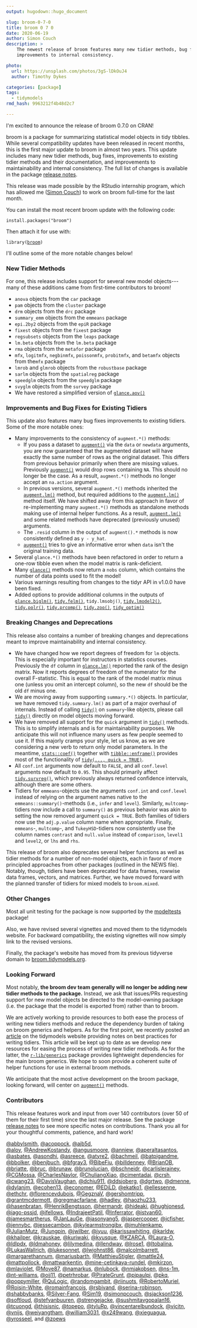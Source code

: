 ```yaml
---
output: hugodown::hugo_document

slug: broom-0-7-0
title: broom 0 7 0
date: 2020-06-19
author: Simon Couch
description: >
    The newest release of broom features many new tidier methods, bug fixes, and
    improvements to internal consistency.

photo:
  url: https://unsplash.com/photos/3gS-lDkOuJ4
  author: Timothy Dykes

categories: [package] 
tags:
  - tidymodels
rmd_hash: 9963212f4b48d2c7

---
```


I'm excited to announce the release of broom 0.7.0 on CRAN!

broom is a package for summarizing statistical model objects in tidy tibbles. While several compatibility updates have been released in recent months, this is the first major update to broom in almost two years. This update includes many new tidier methods, bug fixes, improvements to existing tidier methods and their documentation, and improvements to maintainability and internal consistency. The full list of changes is available in the package [release notes](https://broom.tidymodels.org/news/index.html).

This release was made possible by the RStudio internship program, which has allowed me ([Simon Couch](https://github.com/simonpcouch)) to work on broom full-time for the last month.

You can install the most recent broom update with the following code:

<div class="highlight">

<pre class='chroma'><code class='language-r' data-lang='r'><span class='nf'>install.packages</span>(<span class='s'>"broom"</span>)</code></pre>

</div>

Then attach it for use with:

<div class="highlight">

<pre class='chroma'><code class='language-r' data-lang='r'><span class='nf'>library</span>(<span class='k'><a href='https://broom.tidymodels.org/reference'>broom</a></span>)</code></pre>

</div>

I'll outline some of the more notable changes below!

### New Tidier Methods

For one, this release includes support for several new model objects---many of these additions came from first-time contributors to broom!

-   `anova` objects from the `car` package
-   `pam` objects from the `cluster` package
-   `drm` objects from the `drc` package
-   `summary_emm` objects from the `emmeans` package
-   `epi.2by2` objects from the `epiR` package
-   `fixest` objects from the `fixest` package
-   `regsubsets` objects from the `leaps` package
-   `lm.beta` objects from the `lm.beta` package
-   `rma` objects from the `metafor` package
-   `mfx`, `logitmfx`, `negbinmfx`, `poissonmfx`, `probitmfx`, and `betamfx` objects from the`mfx` package
-   `lmrob` and `glmrob` objects from the `robustbase` package
-   `sarlm` objects from the `spatialreg` package
-   `speedglm` objects from the `speedglm` package
-   `svyglm` objects from the `survey` package
-   We have restored a simplified version of [`glance.aov()`](https://broom.tidymodels.org/reference/glance.aov.html)

### Improvements and Bug Fixes for Existing Tidiers

This update also features many bug fixes improvements to existing tidiers. Some of the more notable ones:

-   Many improvements to the consistency of `augment.*()` methods:
    -   If you pass a dataset to [`augment()`](https://rdrr.io/pkg/generics/man/augment.html) via the `data` or `newdata` arguments, you are now guaranteed that the augmented dataset will have exactly the same number of rows as the original dataset. This differs from previous behavior primarily when there are missing values. Previously [`augment()`](https://rdrr.io/pkg/generics/man/augment.html) would drop rows containing `NA`. This should no longer be the case. As a result, `augment.*()` methods no longer accept an `na.action` argument.
    -   In previous versions, several `augment.*()` methods inherited the [`augment.lm()`](https://broom.tidymodels.org/reference/augment.lm.html) method, but required additions to the [`augment.lm()`](https://broom.tidymodels.org/reference/augment.lm.html) method itself. We have shifted away from this approach in favor of re-implementing many `augment.*()` methods as standalone methods making use of internal helper functions. As a result, [`augment.lm()`](https://broom.tidymodels.org/reference/augment.lm.html) and some related methods have deprecated (previously unused) arguments.
    -   The `.resid` column in the output of `augment().*` methods is now consistently defined as `y - y_hat`.
    -   [`augment()`](https://rdrr.io/pkg/generics/man/augment.html) tries to give an informative error when `data` isn't the original training data.
-   Several `glance.*()` methods have been refactored in order to return a one-row tibble even when the model matrix is rank-deficient.
-   Many [`glance()`](https://rdrr.io/pkg/generics/man/glance.html) methods now return a `nobs` column, which contains the number of data points used to fit the model!
-   Various warnings resulting from changes to the tidyr API in v1.0.0 have been fixed.
-   Added options to provide additional columns in the outputs of [`glance.biglm()`](https://broom.tidymodels.org/reference/glance.biglm.html), [`tidy.felm()`](https://broom.tidymodels.org/reference/tidy.felm.html), `tidy.lmsobj()`, [`tidy.lmodel2()`](https://broom.tidymodels.org/reference/tidy.lmodel2.html), [`tidy.polr()`](https://broom.tidymodels.org/reference/tidy.polr.html), [`tidy.prcomp()`](https://broom.tidymodels.org/reference/tidy.prcomp.html), [`tidy.zoo()`](https://broom.tidymodels.org/reference/tidy.zoo.html), [`tidy_optim()`](https://broom.tidymodels.org/reference/tidy_optim.html)

### Breaking Changes and Deprecations

This release also contains a number of breaking changes and deprecations meant to improve maintainability and internal consistency.

-   We have changed how we report degrees of freedom for `lm` objects. This is especially important for instructors in statistics courses. Previously the `df` column in [`glance.lm()`](https://broom.tidymodels.org/reference/glance.lm.html) reported the rank of the design matrix. Now it reports degrees of freedom of the numerator for the overall F-statistic. This is equal to the rank of the model matrix minus one (unless you omit an intercept column), so the new `df` should be the old `df` minus one.
-   We are moving away from supporting `summary.*()` objects. In particular, we have removed `tidy.summary.lm()` as part of a major overhaul of internals. Instead of calling [`tidy()`](https://rdrr.io/pkg/generics/man/tidy.html) on `summary`-like objects, please call [`tidy()`](https://rdrr.io/pkg/generics/man/tidy.html) directly on model objects moving forward.
-   We have removed all support for the `quick` argument in [`tidy()`](https://rdrr.io/pkg/generics/man/tidy.html) methods. This is to simplify internals and is for maintainability purposes. We anticipate this will not influence many users as few people seemed to use it. If this majorly cramps your style, let us know, as we are considering a new verb to return only model parameters. In the meantime, [`stats::coef()`](https://rdrr.io/r/stats/coef.html) together with [`tibble::enframe()`](https://tibble.tidyverse.org/reference/enframe.html) provides most of the functionality of [`tidy(..., quick = TRUE)`](https://rdrr.io/pkg/generics/man/tidy.html).
-   All `conf.int` arguments now default to `FALSE`, and all `conf.level` arguments now default to `0.95`. This should primarily affect [`tidy.survreg()`](https://broom.tidymodels.org/reference/tidy.survreg.html), which previously always returned confidence intervals, although there are some others.
-   Tidiers for `emmeans`-objects use the arguments `conf.int` and `conf.level` instead of relying on the argument names native to the `emmeans::summary()`-methods (i.e., `infer` and `level`). Similarly, `multcomp`-tidiers now include a call to `summary()` as previous behavior was akin to setting the now removed argument `quick = TRUE`. Both families of tidiers now use the `adj.p.value` column name when appropriate. Finally, `emmeans`-, `multcomp`-, and `TukeyHSD`-tidiers now consistently use the column names `contrast` and `null.value` instead of `comparison`, `level1` and `level2`, or `lhs` and `rhs`.

This release of broom also deprecates several helper functions as well as tidier methods for a number of non-model objects, each in favor of more principled approaches from other packages (outlined in the NEWS file). Notably, though, tidiers have been deprecated for data frames, rowwise data frames, vectors, and matrices. Further, we have moved forward with the planned transfer of tidiers for mixed models to `broom.mixed`.

### Other Changes

Most all unit testing for the package is now supported by the [modeltests](https://github.com/alexpghayes/modeltests) package!

Also, we have revised several vignettes and moved them to the tidymodels website. For backward compatibility, the existing vignettes will now simply link to the revised versions.

Finally, the package's website has moved from its previous tidyverse domain to [broom.tidymodels.org](https://broom.tidymodels.org/).

### Looking Forward

Most notably, **the broom dev team generally will no longer be adding new tidier methods to the package.** Instead, we ask that issues/PRs requesting support for new model objects be directed to the model-owning package (i.e. the package that the model is exported from) rather than to broom.

We are actively working to provide resources to both ease the process of writing new tidiers methods and reduce the dependency burden of taking on broom generics and helpers. As for the first point, we recently posted an [article](https://www.tidymodels.org/learn/develop/broom/) on the tidymodels website providing notes on best practices for writing tidiers. This article will be kept up to date as we develop new resources for easing the process of writing new tidier methods. As for the latter, the [`r-lib/generics`](https://github.com/r-lib/generics) package provides lightweight dependencies for the main broom generics. We hope to soon provide a coherent suite of helper functions for use in external broom methods.

We anticipate that the most active development on the broom package, looking forward, will center on [`augment()`](https://rdrr.io/pkg/generics/man/augment.html) methods.

### Contributors

This release features work and input from over 140 contributors (over 50 of them for their first time) since the last major release. See the package [release notes](https://broom.tidymodels.org/news/index.html) to see more specific notes on contributions. Thank you all for your thoughtful comments, patience, and hard work!

[@abbylsmith](https://github.com/abbylsmith), [@acoppock](https://github.com/acoppock), [@ajb5d](https://github.com/ajb5d),  
[@aloy](https://github.com/aloy), [@AndrewKostandy](https://github.com/AndrewKostandy), [@angusmoore](https://github.com/angusmoore), [@anniew](https://github.com/anniew), [@aperaltasantos](https://github.com/aperaltasantos), [@asbates](https://github.com/asbates), [@asondhi](https://github.com/asondhi), [@asreece](https://github.com/asreece), [@atyre2](https://github.com/atyre2), [@bachmeil](https://github.com/bachmeil), [@batpigandme](https://github.com/batpigandme), [@bbolker](https://github.com/bbolker), [@benjbuch](https://github.com/benjbuch), [@bfgray3](https://github.com/bfgray3), [@BibeFiu](https://github.com/BibeFiu), [@billdenney](https://github.com/billdenney), [@BrianOB](https://github.com/BrianOB), [@briatte](https://github.com/briatte), [@bruc](https://github.com/bruc), [@brunaw](https://github.com/brunaw), [@brunolucian](https://github.com/brunolucian), [@bschneidr](https://github.com/bschneidr), [@carlislerainey](https://github.com/carlislerainey), [@CGMossa](https://github.com/CGMossa), [@CharlesNaylor](https://github.com/CharlesNaylor), [@ChuliangXiao](https://github.com/ChuliangXiao), [@cimentadaj](https://github.com/cimentadaj), [@crsh](https://github.com/crsh), [@cwang23](https://github.com/cwang23), [@DavisVaughan](https://github.com/DavisVaughan), [@dchiu911](https://github.com/dchiu911), [@ddsjoberg](https://github.com/ddsjoberg), [@dgrtwo](https://github.com/dgrtwo), [@dmenne](https://github.com/dmenne), [@dylanjm](https://github.com/dylanjm), [@ecohen13](https://github.com/ecohen13), [@economer](https://github.com/economer), [@EDiLD](https://github.com/EDiLD), [@ekatko1](https://github.com/ekatko1), [@ellessenne](https://github.com/ellessenne), [@ethchr](https://github.com/ethchr), [@florencevdubois](https://github.com/florencevdubois), [@GegznaV](https://github.com/GegznaV), [@gershomtripp](https://github.com/gershomtripp), [@grantmcdermott](https://github.com/grantmcdermott), [@gregmacfarlane](https://github.com/gregmacfarlane), [@hadley](https://github.com/hadley), [@haozhu233](https://github.com/haozhu233), [@hasenbratan](https://github.com/hasenbratan), [@HenrikBengtsson](https://github.com/HenrikBengtsson), [@hermandr](https://github.com/hermandr), [@hideaki](https://github.com/hideaki), [@hughjonesd](https://github.com/hughjonesd), [@iago-pssjd](https://github.com/iago-pssjd), [@ifellows](https://github.com/ifellows), [@IndrajeetPatil](https://github.com/IndrajeetPatil), [@Inferrator](https://github.com/Inferrator), [@istvan60](https://github.com/istvan60), [@jamesmartherus](https://github.com/jamesmartherus), [@JanLauGe](https://github.com/JanLauGe), [@jasonyang5](https://github.com/jasonyang5), [@jaspercooper](https://github.com/jaspercooper), [@jcfisher](https://github.com/jcfisher), [@jennybc](https://github.com/jennybc), [@jessecambon](https://github.com/jessecambon), [@jkylearmstrongibx](https://github.com/jkylearmstrongibx), [@jmuhlenkamp](https://github.com/jmuhlenkamp), [@JulianMutz](https://github.com/JulianMutz), [@Jungpin](https://github.com/Jungpin), [@jwilber](https://github.com/jwilber), [@jyuu](https://github.com/jyuu), [@karissawhiting](https://github.com/karissawhiting), [@karldw](https://github.com/karldw), [@khailper](https://github.com/khailper), [@krauskae](https://github.com/krauskae), [@kuriwaki](https://github.com/kuriwaki), [@kyusque](https://github.com/kyusque), [@KZARCA](https://github.com/KZARCA), [@Laura-O](https://github.com/Laura-O), [@ldlpdx](https://github.com/ldlpdx), [@ldmahoney](https://github.com/ldmahoney), [@lilymedina](https://github.com/lilymedina), [@llendway](https://github.com/llendway), [@lrose1](https://github.com/lrose1), [@ltobalina](https://github.com/ltobalina), [@LukasWallrich](https://github.com/LukasWallrich), [@lukesonnet](https://github.com/lukesonnet), [@lwjohnst86](https://github.com/lwjohnst86), [@malcolmbarrett](https://github.com/malcolmbarrett), [@margarethannum](https://github.com/margarethannum), [@mariusbarth](https://github.com/mariusbarth), [@MatthieuStigler](https://github.com/MatthieuStigler), [@mattle24](https://github.com/mattle24), [@mattpollock](https://github.com/mattpollock), [@mattwarkentin](https://github.com/mattwarkentin), [@mine-cetinkaya-rundel](https://github.com/mine-cetinkaya-rundel), [@mkirzon](https://github.com/mkirzon), [@mlaviolet](https://github.com/mlaviolet), [@Move87](https://github.com/Move87), [@namarkus](https://github.com/namarkus), [@nlubock](https://github.com/nlubock), [@nmjakobsen](https://github.com/nmjakobsen), [@ns-1m](https://github.com/ns-1m), [@nt-williams](https://github.com/nt-williams), [@oij11](https://github.com/oij11), [@petrhrobar](https://github.com/petrhrobar), [@PirateGrunt](https://github.com/PirateGrunt), [@pjpaulpj](https://github.com/pjpaulpj), [@pkq](https://github.com/pkq), [@poppymiller](https://github.com/poppymiller), [@QuLogic](https://github.com/QuLogic), [@randomgambit](https://github.com/randomgambit), [@riinuots](https://github.com/riinuots), [@RobertoMuriel](https://github.com/RobertoMuriel), [@Roisin-White](https://github.com/Roisin-White), [@romainfrancois](https://github.com/romainfrancois), [@rsbivand](https://github.com/rsbivand), [@serina-robinson](https://github.com/serina-robinson), [@shabbybanks](https://github.com/shabbybanks), [@Silver-Fang](https://github.com/Silver-Fang), [@Sim19](https://github.com/Sim19), [@simonpcouch](https://github.com/simonpcouch), [@sjackson1236](https://github.com/sjackson1236), [@softloud](https://github.com/softloud), [@stefvanbuuren](https://github.com/stefvanbuuren), [@strengejacke](https://github.com/strengejacke), [@sushmitavgopalan16](https://github.com/sushmitavgopalan16), [@tcuongd](https://github.com/tcuongd), [@thisisnic](https://github.com/thisisnic), [@topepo](https://github.com/topepo), [@tyluRp](https://github.com/tyluRp), [@vincentarelbundock](https://github.com/vincentarelbundock), [@vjcitn](https://github.com/vjcitn), [@vnijs](https://github.com/vnijs), [@weiyangtham](https://github.com/weiyangtham), [@william3031](https://github.com/william3031), [@x249wang](https://github.com/x249wang), [@xieguagua](https://github.com/xieguagua), [@yrosseel](https://github.com/yrosseel), and [@zoews](https://github.com/zoews)


